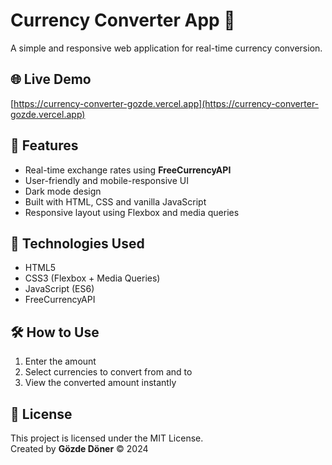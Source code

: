 # Currency Converter App 💱

A simple and responsive web application for real-time currency conversion.

## 🌐 Live Demo

[https://currency-converter-gozde.vercel.app](https://currency-converter-gozde.vercel.app)

## 🚀 Features

- Real-time exchange rates using **FreeCurrencyAPI**
- User-friendly and mobile-responsive UI
- Dark mode design
- Built with HTML, CSS and vanilla JavaScript
- Responsive layout using Flexbox and media queries



## 📁 Technologies Used

- HTML5
- CSS3 (Flexbox + Media Queries)
- JavaScript (ES6)
- FreeCurrencyAPI

## 🛠️ How to Use

1. Enter the amount
2. Select currencies to convert from and to
3. View the converted amount instantly

## 📄 License

This project is licensed under the MIT License.  
Created by **Gözde Döner** © 2024
